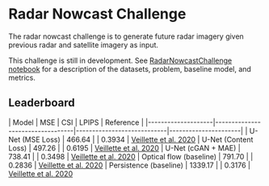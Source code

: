 # Radar Nowcast Challenge

The radar nowcast challenge is to generate future radar imagery given previous radar and satellite imagery as input.


This challenge is still in development.  See [RadarNowcastChallenge notebook](RadarNowcastBenchmarks.ipynb) for a description of the datasets, problem, baseline model, and metrics.


## Leaderboard
| Model | MSE | CSI | LPIPS  | Reference |
|--------------------|----------------------------------|----------------------------|----------------------|
| U-Net (MSE Loss) | 466.64 | | 0.3934 | [Veillette et al. 2020](https://proceedings.neurips.cc//paper/2020/file/fa78a16157fed00d7a80515818432169-Paper.pdf)
| U-Net (Content Loss) | 497.26 | | 0.6195 | [Veillette et al. 2020](https://proceedings.neurips.cc//paper/2020/file/fa78a16157fed00d7a80515818432169-Paper.pdf)
| U-Net (cGAN + MAE) | 738.41 | | 0.3498 | [Veillette et al. 2020](https://proceedings.neurips.cc//paper/2020/file/fa78a16157fed00d7a80515818432169-Paper.pdf)
| Optical flow (baseline) | 791.70 | | 0.2836 | [Veillette et al. 2020](https://proceedings.neurips.cc//paper/2020/file/fa78a16157fed00d7a80515818432169-Paper.pdf)
| Persistence (baseline) | 1339.17 | | 0.3176 | [Veillette et al. 2020](https://proceedings.neurips.cc//paper/2020/file/fa78a16157fed00d7a80515818432169-Paper.pdf)
